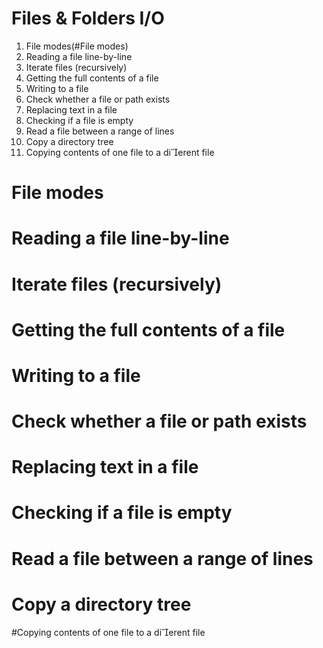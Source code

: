 # Files & Folders I/O
  1. File modes(#File modes)
  2.  Reading a file line-by-line
3. Iterate files (recursively)
4. Getting the full contents of a file
5. Writing to a file
6. Check whether a file or path exists
7. Replacing text in a file
8. Checking if a file is empty
9. Read a file between a range of lines
10. Copy a directory tree
11. Copying contents of one file to a dierent file


# File modes

# Reading a file line-by-line

# Iterate files (recursively)

# Getting the full contents of a file

# Writing to a file

# Check whether a file or path exists

# Replacing text in a file

# Checking if a file is empty

# Read a file between a range of lines

# Copy a directory tree

#Copying contents of one file to a dierent file
